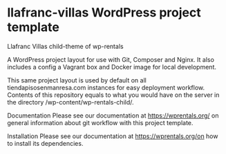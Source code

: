 # llafranc-villas WordPress project template

Llafranc Villas child-theme of wp-rentals

A WordPress project layout for use with Git, Composer and Nginx. It also includes a config a Vagrant box and Docker image for local development.

This same project layout is used by default on all tiendapisosenmanresa.com instances for easy deployment workflow. Contents of this repository equals to what you would have on the server in the directory /wp-content/wp-rentals-child/.

Documentation
Please see our documentation at https://wprentals.org/ on general information about git workflow with this project template.

Installation
Please see our documentation at https://wprentals.org/on how to install its dependencies.